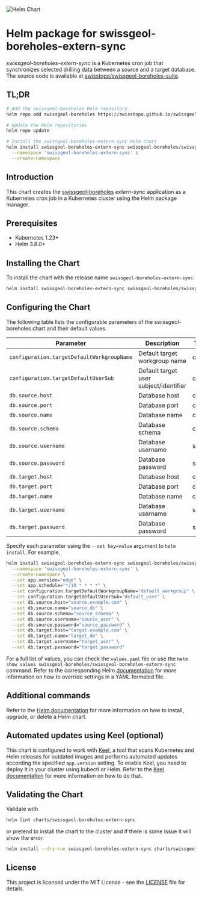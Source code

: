 ![Helm Chart](https://img.shields.io/badge/helm%20chart-swissgeol--boreholes-blue)

# Helm package for swissgeol-boreholes-extern-sync

_swissgeol-boreholes-extern-sync_ is a Kubernetes cron job that synchronizes selected drilling data between a source and a target database. The source code is available at [swisstopo/swissgeol-boreholes-suite](https://github.com/swisstopo/swissgeol-boreholes-suite/tree/main/src/extern-sync).

## TL;DR

```bash
# Add the swissgeol-boreholes Helm repository
helm repo add swissgeol-boreholes https://swisstopo.github.io/swissgeol-boreholes-config/

# Update the Helm repositories
helm repo update

# Install the swissgeol-boreholes-extern-sync Helm chart
helm install swissgeol-boreholes-extern-sync swissgeol-boreholes/swissgeol-boreholes-extern-sync \
  --namespace 'swissgeol-boreholes-extern-sync' \
  --create-namespace
```

## Introduction

This chart creates the [swissgeol-boreholes](https://github.com/swisstopo/swissgeol-boreholes-suite) _extern-sync_ application as a Kubernetes cron job in a Kubernetes cluster using the Helm package manager.

## Prerequisites

- Kubernetes 1.23+
- Helm 3.8.0+

## Installing the Chart

To install the chart with the release name `swissgeol-boreholes-extern-sync`:

```bash
helm install swissgeol-boreholes-extern-sync swissgeol-boreholes/swissgeol-boreholes-extern-sync
```

## Configuring the Chart

The following table lists the configurable parameters of the swissgeol-boreholes chart and their default values.

| Parameter                                  | Description                            | Type   | Default |
| ------------------------------------------ | -------------------------------------- | ------ | ------- |
| `configuration.targetDefaultWorkgroupName` | Default target workgroup name          | config | `""`    |
| `configuration.targetDefaultUserSub`       | Default target user subject/identifier | config | `""`    |
| `db.source.host`                           | Database host                          | config | `""`    |
| `db.source.port`                           | Database port                          | config | `5432`  |
| `db.source.name`                           | Database name                          | config | `""`    |
| `db.source.schema`                         | Database schema                        | config | `""`    |
| `db.source.username`                       | Database username                      | secret | `""`    |
| `db.source.password`                       | Database password                      | secret | `""`    |
| `db.target.host`                           | Database host                          | config | `""`    |
| `db.target.port`                           | Database port                          | config | `5432`  |
| `db.target.name`                           | Database name                          | config | `""`    |
| `db.target.username`                       | Database username                      | secret | `""`    |
| `db.target.password`                       | Database password                      | secret | `""`    |

Specify each parameter using the `--set key=value` argument to `helm install`. For example,

```bash
helm install swissgeol-boreholes-extern-sync swissgeol-boreholes/swissgeol-boreholes-extern-sync \
  --namespace 'swissgeol-boreholes-extern-sync' \
  --create-namespace \
  --set app.version="edge" \
  --set app.schedule="*/10 * * * *" \
  --set configuration.targetDefaultWorkgroupName="default_workgroup" \
  --set configuration.targetDefaultUserSub="default_user" \
  --set db.source.host="source.example.com" \
  --set db.source.name="source_db" \
  --set db.source.schema="source_schema" \
  --set db.source.username="source_user" \
  --set db.source.password="source_password" \
  --set db.target.host="target.example.com" \
  --set db.target.name="target_db" \
  --set db.target.username="target_user" \
  --set db.target.password="target_password"  
```

For a full list of values, you can check the `values.yaml` file or use the `helm show values swissgeol-boreholes/swissgeol-boreholes-extern-sync` command. Refer to the corresponding Helm [documentation](https://helm.sh/docs/intro/using_helm/#customizing-the-chart-before-installing) for more information on how to override settings in a YAML formated file.

## Additional commands

Refer to the [Helm documentation](https://helm.sh/docs/helm/helm/) for more information on how to install, upgrade, or delete a Helm chart.

## Automated updates using Keel (optional)

This chart is configured to work with [Keel](https://keel.sh/), a tool that scans Kubernetes and Helm releases for outdated images and performs automated updates according the specified `app.version` setting. To enable Keel, you need to deploy it in your cluster using kubectl or Helm. Refer to the [Keel documentation](https://keel.sh/docs/#introduction) for more information on how to do that.

## Validating the Chart

Validate with

```bash
helm lint charts/swissgeol-boreholes-extern-sync
```

or pretend to install the chart to the cluster and if there is some issue it will show the error.

```bash
helm install --dry-run swissgeol-boreholes-extern-sync charts/swissgeol-boreholes-extern-sync
```

## License

This project is licensed under the MIT License - see the [LICENSE](LICENSE) file for details.
